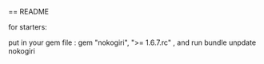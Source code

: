 == README


for starters:

put in your gem file : gem "nokogiri", ">= 1.6.7.rc" ,
and run bundle unpdate nokogiri

